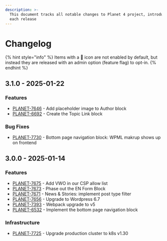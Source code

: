 ```yaml
---
description: >-
  This document tracks all notable changes to Planet 4 project, introduced on
  each release
---
```


# Changelog

{% hint style="info" %}
Items with a 🔑 icon are not enabled by default, but instead they are released with an admin option (feature flag) to opt-in.
{% endhint %}

## 3.1.0 - 2025-01-22

### Features

- [PLANET-7646](https://jira.greenpeace.org/browse/PLANET-7646) - Add placeholder image to Author block
- [PLANET-6692](https://jira.greenpeace.org/browse/PLANET-6692) - Create the Topic Link block

### Bug Fixes

- [PLANET-7730](https://jira.greenpeace.org/browse/PLANET-7730) - Bottom page navigation block: WPML makrup shows up on frontend

## 3.0.0 - 2025-01-14

### Features

* [PLANET-7675](https://jira.greenpeace.org/browse/PLANET-7675) - Add VWO in our CSP allow list
* [PLANET-7673](https://jira.greenpeace.org/browse/PLANET-7673) - Phase out the EN Form Block
* [PLANET-7671](https://jira.greenpeace.org/browse/PLANET-7671) - News & Stories: implement post type filter
* [PLANET-7656](https://jira.greenpeace.org/browse/PLANET-7656) - Upgrade to Wordpress 6.7
* [PLANET-7393](https://jira.greenpeace.org/browse/PLANET-7393) - Webpack upgrade to v5
* [PLANET-6532](https://jira.greenpeace.org/browse/PLANET-6532) - Implement the bottom page navigation block

### Infrastructure

* [PLANET-7725](https://jira.greenpeace.org/browse/PLANET-7725) - Upgrade production cluster to k8s v1.30

